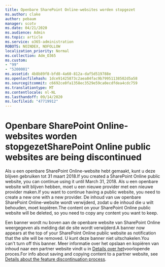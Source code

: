 ```yaml
---
title: Openbare SharePoint Online-websites worden stopgezet
ms.author: clake
author: pebaum
manager: scotv
ms.date: 04/21/2020
ms.audience: Admin
ms.topic: article
ms.service: o365-administration
ROBOTS: NOINDEX, NOFOLLOW
localization_priority: Normal
ms.collection: Adm_O365
ms.custom:
- "99"
- "5200001"
ms.assetid: 4b8b89f8-bfd8-4a60-812a-daf5d519788e
ms.openlocfilehash: 1dce91425873c2aea84fac9b79951138502d5a58
ms.sourcegitcommit: c6692ce0fa1358ec3529e59ca0ecdfdea4cdc759
ms.translationtype: MT
ms.contentlocale: nl-NL
ms.lasthandoff: 09/14/2020
ms.locfileid: "47719912"
---
```

# <a name="sharepoint-online-public-websites-are-being-discontinued"></a><span data-ttu-id="bcb92-102">Openbare SharePoint Online-websites worden stopgezet</span><span class="sxs-lookup"><span data-stu-id="bcb92-102">SharePoint Online public websites are being discontinued</span></span>

<span data-ttu-id="bcb92-103">Als u een openbare SharePoint Online-website hebt gemaakt, kunt u deze blijven gebruiken tot 31 maart 2018.</span><span class="sxs-lookup"><span data-stu-id="bcb92-103">If you created a SharePoint Online public website, you can continue using it until March 31, 2018.</span></span> <span data-ttu-id="bcb92-104">Als u een openbare website wilt blijven hebben, moet u een nieuwe provider met een nieuwe provider maken.</span><span class="sxs-lookup"><span data-stu-id="bcb92-104">If you want to continue having a public website, you need to create a new one with a new provider.</span></span> <span data-ttu-id="bcb92-105">De inhoud van uw openbare SharePoint Online-website wordt verwijderd, zodat u de inhoud die u wilt behouden, moet kopiëren.</span><span class="sxs-lookup"><span data-stu-id="bcb92-105">The content on your SharePoint Online public website will be deleted, so you need to copy any content you want to keep.</span></span>
  
<span data-ttu-id="bcb92-106">Een banner wordt nu boven aan de openbare website van SharePoint Online weergegeven als melding dat de site wordt verwijderd.</span><span class="sxs-lookup"><span data-stu-id="bcb92-106">A banner now appears at the top of your SharePoint Online public website as notification that the site will be removed.</span></span> <span data-ttu-id="bcb92-107">U kunt deze banner niet uitschakelen.</span><span class="sxs-lookup"><span data-stu-id="bcb92-107">You can't turn off this banner.</span></span> <span data-ttu-id="bcb92-108">Meer informatie over het opslaan en kopiëren van inhoud naar een partner website vindt u in [Details over het](https://go.microsoft.com/fwlink/?linkid=866980)voorlopende proces.</span><span class="sxs-lookup"><span data-stu-id="bcb92-108">For info about saving and copying content to a partner website, see [Details about the feature discontinuation process](https://go.microsoft.com/fwlink/?linkid=866980).</span></span>
  